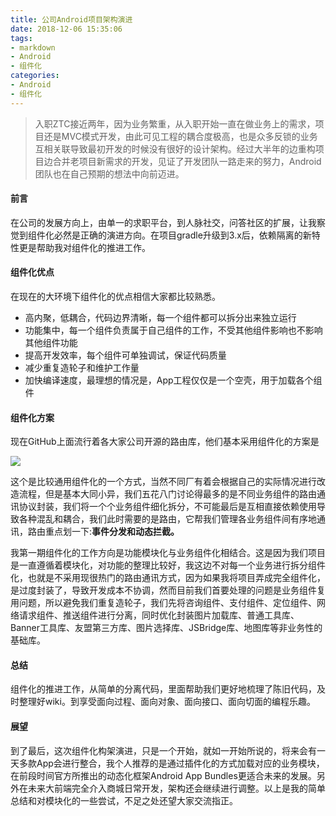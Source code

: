 ```yaml
---
title: 公司Android项目架构演进
date: 2018-12-06 15:35:06
tags:
- markdown
- Android
- 组件化
categories:
- Android
- 组件化
---
```


> 入职ZTC接近两年，因为业务繁重，从入职开始一直在做业务上的需求，项目还是MVC模式开发，由此可见工程的耦合度极高，也是众多反锁的业务互相关联导致最初开发的时候没有很好的设计架构。经过大半年的边重构项目边合并老项目新需求的开发，见证了开发团队一路走来的努力，Android团队也在自己预期的想法中向前迈进。

#### 前言

在公司的发展方向上，由单一的求职平台，到人脉社交，问答社区的扩展，让我察觉到组件化必然是正确的演进方向。在项目gradle升级到3.x后，依赖隔离的新特性更是帮助我对组件化的推进工作。

####  组件化优点

在现在的大环境下组件化的优点相信大家都比较熟悉。

- 高内聚，低耦合，代码边界清晰，每一个组件都可以拆分出来独立运行
- 功能集中，每一个组件负责属于自己组件的工作，不受其他组件影响也不影响其他组件功能
- 提高开发效率，每个组件可单独调试，保证代码质量
- 减少重复造轮子和维护工作量
- 加快编译速度，最理想的情况是，App工程仅仅是一个空壳，用于加载各个组件

#### 组件化方案

现在GitHub上面流行着各大家公司开源的路由库，他们基本采用组件化的方案是

<!--more-->

![](https://ws4.sinaimg.cn/large/006tNbRwly1fxx2zb0w96j30zq0s4q7c.jpg)

这个是比较通用组件化的一个方式，当然不同厂有着会根据自己的实际情况进行改造流程，但是基本大同小异，我们五花八门讨论得最多的是不同业务组件的路由通讯协议封装，我们将一个个业务组件细化拆分，不可能最后是互相直接依赖使用导致各种混乱和耦合，我们此时需要的是路由，它帮我们管理各业务组件间有序地通讯，路由重点划一下:**事件分发和动态拦截。**

我第一期组件化的工作方向是功能模块化与业务组件化相结合。这是因为我们项目是一直遵循着模块化，对功能的整理比较好，我这边不对每一个业务进行拆分组件化，也就是不采用现很热门的路由通讯方式，因为如果我将项目弄成完全组件化，是过度封装了，导致开发成本不协调，然而目前我们首要处理的问题是业务组件复用问题，所以避免我们重复造轮子，我们先将咨询组件、支付组件、定位组件、网络请求组件、推送组件进行分离，同时优化封装图片加载库、普通工具库、Banner工具库、友盟第三方库、图片选择库、JSBridge库、地图库等非业务性的基础库。

#### 总结

组件化的推进工作，从简单的分离代码，里面帮助我们更好地梳理了陈旧代码，及时整理好wiki。到享受面向过程、面向对象、面向接口、面向切面的编程乐趣。

#### 展望

到了最后，这次组件化构架演进，只是一个开始，就如一开始所说的，将来会有一天多款App会进行整合，我个人推荐的是通过插件化的方式加载对应的业务模块，在前段时间官方所推出的动态化框架Android App Bundles更适合未来的发展。另外在未来大前端完全介入商城日常开发，架构还会继续进行调整。以上是我的简单总结和对模块化的一些尝试，不足之处还望大家交流指正。

